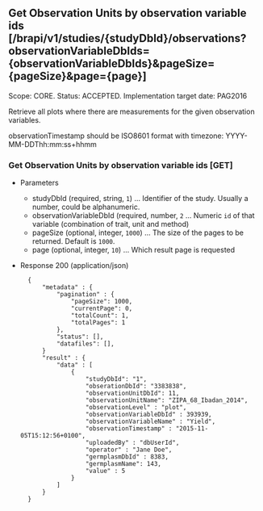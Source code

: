 ## Get Observation Units by observation variable ids [/brapi/v1/studies/{studyDbId}/observations?observationVariableDbIds={observationVariableDbIds}&pageSize={pageSize}&page={page}]
Scope: CORE.
Status: ACCEPTED.
Implementation target date: PAG2016

Retrieve all plots where there are measurements for the given observation variables.

observationTimestamp should be ISO8601 format with timezone: YYYY-MM-DDThh:mm:ss+hhmm

### Get Observation Units by observation variable ids [GET]

+ Parameters
   + studyDbId (required, string, `1`) ... Identifier of the study. Usually a number, could be alphanumeric.
   + observationVariableDbId (required, number, `2` ... Numeric `id` of that variable (combination of trait, unit and method)
   + pageSize (optional, integer, `1000`) ... The size of the pages to be returned. Default is `1000`.
   + page (optional, integer, `10`) ... Which result page is requested

+ Response 200 (application/json)
    
        {
            "metadata" : {
                "pagination" : { 
                    "pageSize": 1000, 
                    "currentPage": 0, 
                    "totalCount": 1, 
                    "totalPages": 1 
                },
                "status": [],
                "datafiles": [],
            }
            "result" : {
                "data" : [ 
                    {
                        "studyDbId": "1",
                        "obserationDbId": "3383838",
                        "observationUnitDbId": 11,
                        "observationUnitName": "ZIPA_68_Ibadan_2014",
                        "observationLevel" : "plot",
                        "observationVariableDbId" : 393939,
                        "observationVariableName" : "Yield", 
                        "observationTimestamp" : "2015-11-05T15:12:56+0100",
                        "uploadedBy" : "dbUserId",
                        "operator" : "Jane Doe",
                        "germplasmDbId" : 8383,
                        "germplasmName": 143,
                        "value" : 5
                    }
                ]
            }
        }
